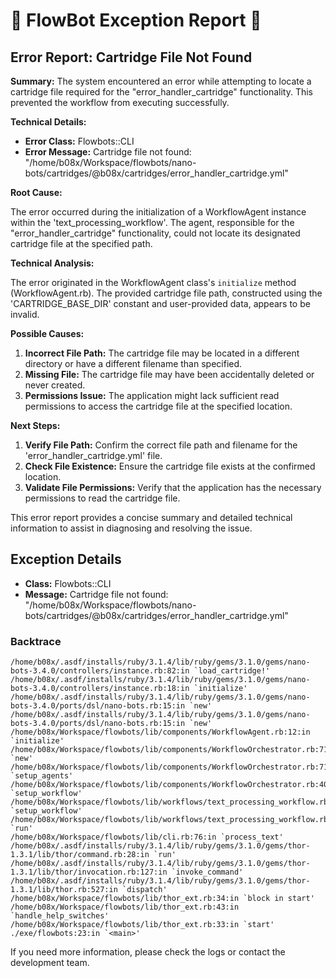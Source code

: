# 🤖 FlowBot Exception Report 🤖


## Error Report: Cartridge File Not Found

**Summary:** The system encountered an error while attempting to locate a cartridge file required for the "error_handler_cartridge" functionality. This prevented the workflow from executing successfully.

**Technical Details:**

* **Error Class:** Flowbots::CLI
* **Error Message:** Cartridge file not found: "/home/b08x/Workspace/flowbots/nano-bots/cartridges/@b08x/cartridges/error_handler_cartridge.yml"

**Root Cause:**

The error occurred during the initialization of a WorkflowAgent instance within the 'text_processing_workflow'. The agent, responsible for the "error_handler_cartridge" functionality, could not locate its designated cartridge file at the specified path. 

**Technical Analysis:**

The error originated in the WorkflowAgent class's `initialize` method (WorkflowAgent.rb). The provided cartridge file path, constructed using the 'CARTRIDGE_BASE_DIR' constant and user-provided data, appears to be invalid. 

**Possible Causes:**

1. **Incorrect File Path:** The cartridge file may be located in a different directory or have a different filename than specified.
2. **Missing File:** The cartridge file may have been accidentally deleted or never created.
3. **Permissions Issue:** The application might lack sufficient read permissions to access the cartridge file at the specified location.

**Next Steps:**

1. **Verify File Path:** Confirm the correct file path and filename for the 'error_handler_cartridge.yml' file.
2. **Check File Existence:** Ensure the cartridge file exists at the confirmed location. 
3. **Validate File Permissions:** Verify that the application has the necessary permissions to read the cartridge file.

This error report provides a concise summary and detailed technical information to assist in diagnosing and resolving the issue. 



## Exception Details

- **Class:** Flowbots::CLI
- **Message:** Cartridge file not found: "/home/b08x/Workspace/flowbots/nano-bots/cartridges/@b08x/cartridges/error_handler_cartridge.yml"

### Backtrace

```
/home/b08x/.asdf/installs/ruby/3.1.4/lib/ruby/gems/3.1.0/gems/nano-bots-3.4.0/controllers/instance.rb:82:in `load_cartridge!'
/home/b08x/.asdf/installs/ruby/3.1.4/lib/ruby/gems/3.1.0/gems/nano-bots-3.4.0/controllers/instance.rb:18:in `initialize'
/home/b08x/.asdf/installs/ruby/3.1.4/lib/ruby/gems/3.1.0/gems/nano-bots-3.4.0/ports/dsl/nano-bots.rb:15:in `new'
/home/b08x/.asdf/installs/ruby/3.1.4/lib/ruby/gems/3.1.0/gems/nano-bots-3.4.0/ports/dsl/nano-bots.rb:15:in `new'
/home/b08x/Workspace/flowbots/lib/components/WorkflowAgent.rb:12:in `initialize'
/home/b08x/Workspace/flowbots/lib/components/WorkflowOrchestrator.rb:71:in `new'
/home/b08x/Workspace/flowbots/lib/components/WorkflowOrchestrator.rb:71:in `setup_agents'
/home/b08x/Workspace/flowbots/lib/components/WorkflowOrchestrator.rb:40:in `setup_workflow'
/home/b08x/Workspace/flowbots/lib/workflows/text_processing_workflow.rb:39:in `setup_workflow'
/home/b08x/Workspace/flowbots/lib/workflows/text_processing_workflow.rb:17:in `run'
/home/b08x/Workspace/flowbots/lib/cli.rb:76:in `process_text'
/home/b08x/.asdf/installs/ruby/3.1.4/lib/ruby/gems/3.1.0/gems/thor-1.3.1/lib/thor/command.rb:28:in `run'
/home/b08x/.asdf/installs/ruby/3.1.4/lib/ruby/gems/3.1.0/gems/thor-1.3.1/lib/thor/invocation.rb:127:in `invoke_command'
/home/b08x/.asdf/installs/ruby/3.1.4/lib/ruby/gems/3.1.0/gems/thor-1.3.1/lib/thor.rb:527:in `dispatch'
/home/b08x/Workspace/flowbots/lib/thor_ext.rb:34:in `block in start'
/home/b08x/Workspace/flowbots/lib/thor_ext.rb:43:in `handle_help_switches'
/home/b08x/Workspace/flowbots/lib/thor_ext.rb:33:in `start'
./exe/flowbots:23:in `<main>'
```

If you need more information, please check the logs or contact the development team.

